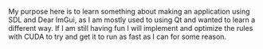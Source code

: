 My purpose here is to learn something about making an application using SDL and Dear ImGui, as I am mostly used to using Qt and wanted to learn a different way. 
If I am still having fun I will implement and optimize the rules with CUDA to try and get it to run as fast as I can for some reason. 
